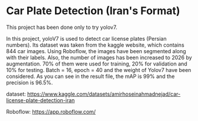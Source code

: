 
# Car Plate Detection (Iran's Format)

This project has been done only to try yolov7.

In this project, yoloV7 is used to detect car license plates (Persian numbers). Its dataset was taken from the kaggle website, which contains 844 car images. Using Roboflow, the images have been segmented along with their labels. Also, the number of images has been increased to 2026 by augmentation. 70% of them were used for training, 20% for validation and 10% for testing.
Batch = 16, epoch = 40 and the weight of Yolov7 have been considered. As you can see in the result file, the mAP is 99% and the precision is 96.5%.


dataset: https://www.kaggle.com/datasets/amirhoseinahmadnejad/car-license-plate-detection-iran

Roboflow: https://app.roboflow.com/



